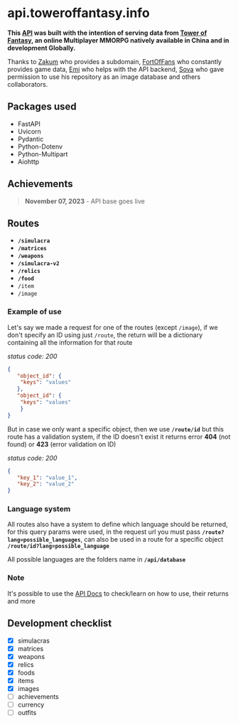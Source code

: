 # api.toweroffantasy.info

**This [API](https://api.toweroffantasy.info/docs) was built with the intention of serving data from [Tower of Fantasy](https://www.toweroffantasy-global.com), an online Multiplayer MMORPG natively available in China and in development Globally.**

Thanks to [Zakum](https://github.com/whotookzakum) who provides a subdomain, [FortOfFans](https://github.com/FortOfFans) who constantly provides game data, [Emi](https://github.com/eminentglory) who helps with the API backend, [Sova](https://github.com/Silyky) who gave permission to use his repository as an image database and others collaborators.

## Packages used

* FastAPI
* Uvicorn
* Pydantic
* Python-Dotenv
* Python-Multipart
* Aiohttp

## Achievements

> **November 07, 2023** - API base goes live

## Routes

* **`/simulacra`**
* **`/matrices`**
* **`/weapons`**
* **`/simulacra-v2`**
* **`/relics`**
* **`/food`**
* `/item`
* `/image`

### Example of use

Let's say we made a request for one of the routes (except `/image`), if we don't specify an ID using just `/route`, the return will be a dictionary containing all the information for that route

*status code: 200*

```json
{
   "object_id": {
	"keys": "values"
   },
   "object_id": {
	"keys": "values"
    }
}
```

But in case we only want a specific object, then we use **`/route/id`** but this route has a validation system, if the ID doesn't exist it returns error **404** (not found) or **423** (error validation on ID)

_status code: 200_

```json
{
   "key_1": "value_1",
   "key_2": "value_2"
}
```

### Language system

All routes also have a system to define which language should be returned, for this query params were used, in the request url you must pass **`/route?lang=possible_languages`**, can also be used in a route for a specific object **`/route/id?lang=possible_language`**

All possible languages are the folders name in **`/api/database`**

### Note

It's possible to use the [API Docs](https://api.toweroffantasy.info/docs) to check/learn on how to use, their returns and more

## Development checklist

* [X] simulacras
* [X] matrices
* [X] weapons
* [X] relics
* [X] foods
* [X] items
* [X] images
* [ ] achievements
* [ ] currency
* [ ] outfits
